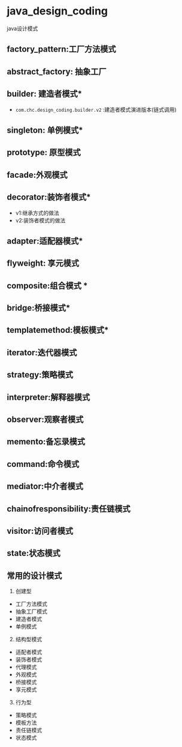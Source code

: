 # java_design_coding
java设计模式

## factory_pattern:工厂方法模式

## abstract_factory: 抽象工厂

## builder: 建造者模式*
* `com.chc.design_coding.builder.v2` :建造者模式演进版本(链式调用)

## singleton: 单例模式*

## prototype: 原型模式

## facade:外观模式

## decorator:装饰者模式*
* v1:继承方式的做法
* v2:装饰者模式的做法

## adapter:适配器模式*

## flyweight: 享元模式

## composite:组合模式 *

## bridge:桥接模式*

## templatemethod:模板模式*

## iterator:迭代器模式

## strategy:策略模式

## interpreter:解释器模式

## observer:观察者模式

## memento:备忘录模式

## command:命令模式

## mediator:中介者模式

## chainofresponsibility:责任链模式

## visitor:访问者模式

## state:状态模式

## 常用的设计模式
1. 创建型
* 工厂方法模式
* 抽象工厂模式
* 建造者模式
* 单例模式
2. 结构型模式
* 适配者模式
* 装饰者模式
* 代理模式
* 外观模式
* 桥接模式
* 享元模式
3. 行为型
* 策略模式
* 模板方法
* 责任链模式
* 状态模式
